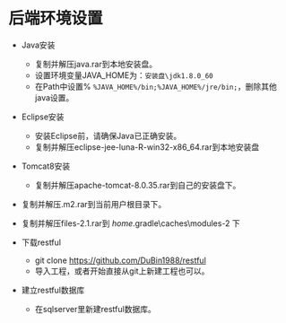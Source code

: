 # 后端环境设置

- Java安装
  * 复制并解压java.rar到本地安装盘。
  * 设置环境变量JAVA_HOME为：`安装盘\jdk1.8.0_60`
  * 在Path中设置% `%JAVA_HOME%/bin;%JAVA_HOME%/jre/bin;`，删除其他java设置。

- Eclipse安装
  * 安装Eclipse前，请确保Java已正确安装。
  * 复制并解压eclipse-jee-luna-R-win32-x86_64.rar到本地安装盘

- Tomcat8安装
  * 复制并解压apache-tomcat-8.0.35.rar到自己的安装盘下。

- 复制并解压.m2.rar到当前用户根目录下。

- 复制并解压files-2.1.rar到 $home$\.gradle\caches\modules-2 下

- 下载restful
  * git clone https://github.com/DuBin1988/restful
  * 导入工程，或者开始直接从git上新建工程也可以。

- 建立restful数据库
  * 在sqlserver里新建restful数据库。

